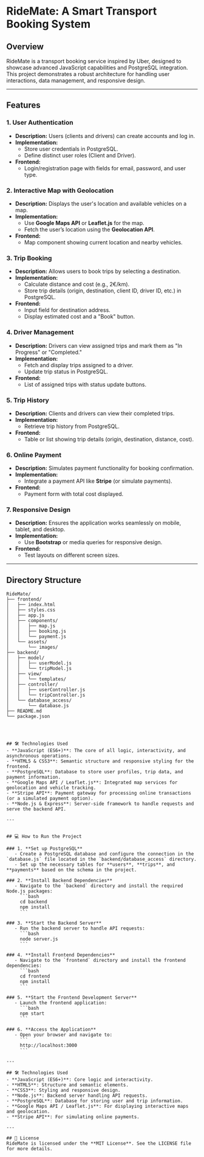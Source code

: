 # RideMate: A Smart Transport Booking System

## Overview

RideMate is a transport booking service inspired by Uber, designed to showcase advanced JavaScript capabilities and PostgreSQL integration. This project demonstrates a robust architecture for handling user interactions, data management, and responsive design.

---

## Features

### 1. User Authentication
- **Description:** Users (clients and drivers) can create accounts and log in.
- **Implementation:**
  - Store user credentials in PostgreSQL.
  - Define distinct user roles (Client and Driver).
- **Frontend:**
  - Login/registration page with fields for email, password, and user type.

### 2. Interactive Map with Geolocation
- **Description:** Displays the user's location and available vehicles on a map.
- **Implementation:**
  - Use **Google Maps API** or **Leaflet.js** for the map.
  - Fetch the user’s location using the **Geolocation API**.
- **Frontend:**
  - Map component showing current location and nearby vehicles.

### 3. Trip Booking
- **Description:** Allows users to book trips by selecting a destination.
- **Implementation:**
  - Calculate distance and cost (e.g., 2€/km).
  - Store trip details (origin, destination, client ID, driver ID, etc.) in PostgreSQL.
- **Frontend:**
  - Input field for destination address.
  - Display estimated cost and a "Book" button.

### 4. Driver Management
- **Description:** Drivers can view assigned trips and mark them as "In Progress" or "Completed."
- **Implementation:**
  - Fetch and display trips assigned to a driver.
  - Update trip status in PostgreSQL.
- **Frontend:**
  - List of assigned trips with status update buttons.

### 5. Trip History
- **Description:** Clients and drivers can view their completed trips.
- **Implementation:**
  - Retrieve trip history from PostgreSQL.
- **Frontend:**
  - Table or list showing trip details (origin, destination, distance, cost).

### 6. Online Payment
- **Description:** Simulates payment functionality for booking confirmation.
- **Implementation:**
  - Integrate a payment API like **Stripe** (or simulate payments).
- **Frontend:**
  - Payment form with total cost displayed.

### 7. Responsive Design
- **Description:** Ensures the application works seamlessly on mobile, tablet, and desktop.
- **Implementation:**
  - Use **Bootstrap** or media queries for responsive design.
- **Frontend:**
  - Test layouts on different screen sizes.

---

## Directory Structure

```plaintext
RideMate/
├── frontend/
│   ├── index.html
│   ├── styles.css
│   ├── app.js
│   ├── components/
│   │   ├── map.js
│   │   ├── booking.js
│   │   └── payment.js
│   └── assets/
│       └── images/
├── backend/
│   ├── model/
│   │   ├── userModel.js
│   │   └── tripModel.js
│   ├── view/
│   │   └── templates/
│   ├── controller/
│   │   ├── userController.js
│   │   └── tripController.js
│   └── database_access/
│       └── database.js
├── README.md
└── package.json




## 🛠️ Technologies Used  
- **JavaScript (ES6+)**: The core of all logic, interactivity, and asynchronous operations.  
- **HTML5 & CSS3**: Semantic structure and responsive styling for the frontend.  
- **PostgreSQL**: Database to store user profiles, trip data, and payment information.  
- **Google Maps API / Leaflet.js**: Integrated map services for geolocation and vehicle tracking.  
- **Stripe API**: Payment gateway for processing online transactions (or a simulated payment option).  
- **Node.js & Express**: Server-side framework to handle requests and serve the backend API.  

---


## 💻 How to Run the Project  

### 1. **Set up PostgreSQL**  
   - Create a PostgreSQL database and configure the connection in the `database.js` file located in the `backend/database_access` directory.  
   - Set up the necessary tables for **users**, **trips**, and **payments** based on the schema in the project.

### 2. **Install Backend Dependencies**  
   - Navigate to the `backend` directory and install the required Node.js packages:  
     ```bash
     cd backend  
     npm install
     ```

### 3. **Start the Backend Server**  
   - Run the backend server to handle API requests:  
     ```bash
     node server.js
     ```

### 4. **Install Frontend Dependencies**  
   - Navigate to the `frontend` directory and install the frontend dependencies:  
     ```bash
     cd frontend  
     npm install
     ```

### 5. **Start the Frontend Development Server**  
   - Launch the frontend application:  
     ```bash
     npm start
     ```

### 6. **Access the Application**  
   - Open your browser and navigate to:  
     ```
     http://localhost:3000
     ```

---

## 🛠️ Technologies Used  
- **JavaScript (ES6+)**: Core logic and interactivity.  
- **HTML5**: Structure and semantic elements.  
- **CSS3**: Styling and responsive design.  
- **Node.js**: Backend server handling API requests.  
- **PostgreSQL**: Database for storing user and trip information.  
- **Google Maps API / Leaflet.js**: For displaying interactive maps and geolocation.  
- **Stripe API**: For simulating online payments.

---

## 📜 License  
RideMate is licensed under the **MIT License**. See the LICENSE file for more details.